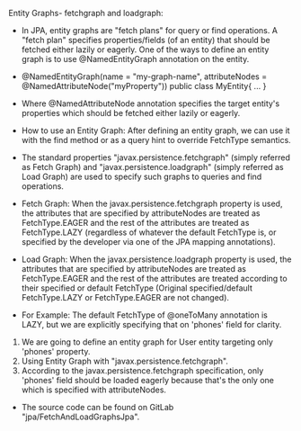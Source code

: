 Entity Graphs- fetchgraph and loadgraph:
* In JPA, entity graphs are "fetch plans" for query or find operations. A "fetch plan" specifies properties/fields (of an entity) that should be fetched either lazily or eagerly. 
One of the ways to define an entity graph is to use @NamedEntityGraph annotation on the entity.

* @NamedEntityGraph(name = "my-graph-name", attributeNodes = @NamedAttributeNode("myProperty"))
 public class MyEntity{ ... }

* Where @NamedAttributeNode annotation specifies the target entity's properties which should be fetched either lazily or eagerly.

* How to use an Entity Graph: After defining an entity graph, we can use it with the find method or as a query hint to override FetchType semantics.

* The standard properties "javax.persistence.fetchgraph" (simply referred as Fetch Graph) and "javax.persistence.loadgraph" (simply referred as Load Graph) are used to specify such graphs to queries and find operations. 

* Fetch Graph: When the javax.persistence.fetchgraph property is used, the attributes that are specified by attributeNodes are treated as FetchType.EAGER and the rest of the attributes are treated as FetchType.LAZY (regardless of whatever the default FetchType is, or specified by the developer via one of the JPA mapping annotations).

* Load Graph: When the javax.persistence.loadgraph property is used, the attributes that are specified by attributeNodes are treated as FetchType.EAGER and the rest of the attributes are treated according to their specified or default FetchType (Original specified/default FetchType.LAZY or FetchType.EAGER are not changed). 

* For Example: The default FetchType of @oneToMany annotation is LAZY, but we are explicitly specifying that on 'phones' field for clarity. 
1. We are going to define an entity graph for User entity targeting only 'phones' property.
2. Using Entity Graph with "javax.persistence.fetchgraph".
3. According to the javax.persistence.fetchgraph specification, only 'phones' field should be loaded eagerly because that's the only one which is specified with attributeNodes.

* The source code can be found on GitLab "jpa/FetchAndLoadGraphsJpa".
